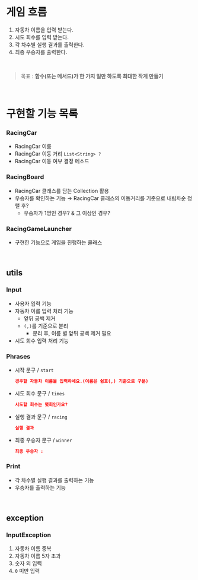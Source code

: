 # 게임 흐름

1. 자동차 이름을 입력 받는다.
2. 시도 회수를 입력 받는다.
3. 각 차수별 실행 결과를 출력한다.
4. 최종 우승자를 출력한다.

<br>


> 목표 : **함수(또는 메서드)가 한 가지 일만 하도록 최대한 작게 만들기**
> 

<br>

# 구현할 기능 목록

### RacingCar

- RacingCar 이름
- RacingCar 이동 거리  `List<String> ?`
- RacingCar 이동 여부 결정 메소드

### RacingBoard
- RacingCar 클래스를 담는 Collection 활용
- 우승자를 확인하는 기능 → RacingCar 클래스의 이동거리를 기준으로 내림차순 정렬 후?    
    - 우승자가 1명인 경우? & 그 이상인 경우?

### RacingGameLauncher
- 구현한 기능으로 게임을 진행하는 클래스

<br>

## utils

### Input

- 사용자 입력 기능
- 자동차 이름 입력 처리 기능
    - 앞뒤 공백 제거
    - `(,)`를 기준으로 분리
        - 분리 후, 이름 별 앞뒤 공백 제거 필요
- 시도 회수 입력 처리 기능

### Phrases

- 시작 문구 / `start`
    
    ```json
    경주할 자동차 이름을 입력하세요.(이름은 쉼표(,) 기준으로 구분)
    ```
    
- 시도 회수 문구 / `times`
    
    ```json
    시도할 회수는 몇회인가요?
    ```
    
- 실행 결과 문구 / `racing`
    
    ```json
    실행 결과
    ```
    

- 최종 우승자 문구 / `winner`
    
    ```json
    최종 우승자 :
    ```
    

### Print
- 각 차수별 실행 결과를 출력하는 기능
- 우승자를 출력하는 기능

<br>

## exception

### InputException

1. 자동차 이름 중복
2. 자동차 이름 5자 초과
3. 숫자 외 입력
4. `0` 미만 입력